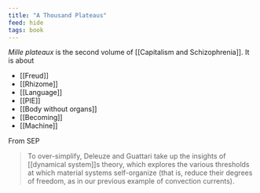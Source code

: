```yaml
---
title: "A Thousand Plateaus"
feed: hide
tags: book
---
```


_Mille plateaux_ is the second volume of [[Capitalism and Schizophrenia]]. It is about

- [[Freud]]
- [[Rhizome]]
- [[Language]]
- [[PIE]]
- [[Body without organs]]
- [[Becoming]]
- [[Machine]]

From SEP

> To over-simplify, Deleuze and Guattari take up the insights of [[dynamical system]]s theory, which explores the various thresholds at which material systems self-organize (that is, reduce their degrees of freedom, as in our previous example of convection currents).